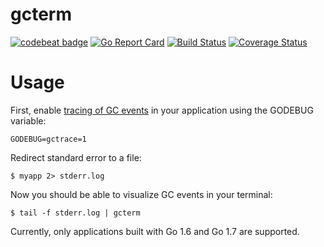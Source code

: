 # gcterm

[![codebeat badge](https://codebeat.co/badges/3ae2d27e-fc31-4189-8dc2-995589eb0e70)](https://codebeat.co/projects/github-com-pavel-paulau-gcterm)
[![Go Report Card](https://goreportcard.com/badge/github.com/pavel-paulau/gcterm)](https://goreportcard.com/report/github.com/pavel-paulau/gcterm)
[![Build Status](https://travis-ci.org/pavel-paulau/gcterm.svg?branch=master)](https://travis-ci.org/pavel-paulau/gcterm)
[![Coverage Status](https://coveralls.io/repos/github/pavel-paulau/gcterm/badge.svg?branch=master)](https://coveralls.io/github/pavel-paulau/gcterm?branch=master)

# Usage

First, enable [tracing of GC events](https://golang.org/pkg/runtime/) in your application using the GODEBUG variable:

    GODEBUG=gctrace=1

Redirect standard error to a file:

    $ myapp 2> stderr.log

Now you should be able to visualize GC events in your terminal:

    $ tail -f stderr.log | gcterm

Currently, only applications built with Go 1.6 and Go 1.7 are supported.
